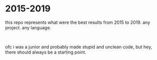 # 2015-2019
this repo represents what were the best results from 2015 to 2019. any project. any language.

<br>

ofc i was a junior and probably made stupid and unclean code, but hey, there should always be a starting point. 

